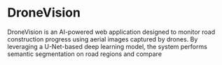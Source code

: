 # DroneVision

DroneVision is an AI-powered web application designed to monitor road construction progress using aerial images captured by drones. By leveraging a U-Net-based deep learning model, the system performs semantic segmentation on road regions and compare